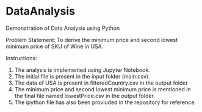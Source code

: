 # DataAnalysis
 Demonstration of Data Analysis using Python

Problem Statement: To derive the minimum price and second lowest minimum price of SKU of Wine in USA.


Instructions:
1. The analysis is implemented using Jupyter Notebook.
2. The initial file is present in the input folder (main.csv).
3. The data of USA is present in filteredCountry.csv in the output folder
4. The minimum price and second lowest minimum price is mentioned in the final file named lowestPrice.csv in the output folder.
5. The ipython file has also been proviuded in the repository for reference. 
